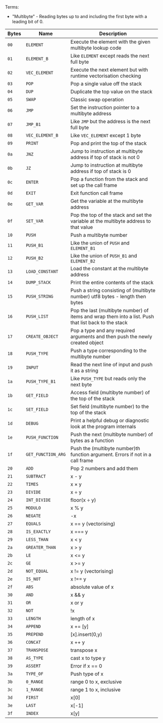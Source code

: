 Terms:

- "Multibyte" - Reading bytes up to and including the first byte with a leading bit of 0.

| Bytes | Name | Description |
|--|--|--|
|`00`|`ELEMENT`|Execute the element with the given multibyte lookup code|
|`01`|`ELEMENT_B`|Like `ELEMENT` except reads the next full byte |
|`02`|`VEC_ELEMENT`|Execute the next element but with runtime vectorisation checking|
|`03`|`POP`|Pop a single value off the stack|
|`04`|`DUP`|Duplicate the top value on the stack|
|`05`|`SWAP`|Classic swap operation|
|`06`|`JMP`|Set the instruction pointer to a multibyte address|
|`07`|`JMP_B1`|Like `JMP` but the address is the next full byte|
|`08`|`VEC_ELEMENT_B`|Like `VEC_ELEMENT` except 1 byte|
|`09`|`PRINT`|Pop and print the top of the stack|
|`0a`|`JNZ`|Jump to instruction at multibyte address if top of stack is not 0|
|`0b` | `JZ` | Jump to instruction at multibyte address if top of stack is 0|
|`0c` | `ENTER` | Pop a function from the stack and set up the call frame |
| `0d` | `EXIT` | Exit function call frame |
| `0e` | `GET_VAR` | Get the variable at the multibyte address |
| `0f` | `SET_VAR` | Pop the top of the stack and set the variable at the multibyte address to that value |
|`10`|`PUSH`|Push a multibyte number|
|`11`| `PUSH_B1` | Like the union of `PUSH` and `ELEMENT_B1` |
|`12`|`PUSH_B2`|Like the union of `PUSH_B1` and `ELEMENT_B2` |
|`13`|`LOAD_CONSTANT`|Load the constant at the multibyte address|
|`14`|`DUMP_STACK`|Print the entire contents of the stack|
|`15`|`PUSH_STRING`|Push a string consisting of (multibyte number) utf8 bytes - length then bytes|
|`16`|`PUSH_LIST`|Pop the last (multibyte number) of items and wrap them into a list. Push that list back to the stack|
|`17`|`CREATE_OBJECT`|Pop a type and any required arguments and then push the newly created object|
|`18`|`PUSH_TYPE`|Push a type corresponding to the multibyte number|
|`19`|`INPUT`|Read the next line of input and push it as a string|
|`1a`|`PUSH_TYPE_B1`|Like `PUSH_TYPE` but reads only the next byte|
|`1b`|`GET_FIELD`|Access field (multibyte number) of the top of the stack|
|`1c`|`SET_FIELD`|Set field (multibyte number) to the top of the stack|
|`1d`|`DEBUG`|Print a helpful debug or diagnostic look at the program internals|
|`1e`|`PUSH_FUNCTION`|Push the next (multibyte number) of bytes as a function|
|`1f`|`GET_FUNCTION_ARG`|Push the (multibyte number)th function argument. Errors if not in a call frame|
|`20`|`ADD`|Pop 2 numbers and add them|
|`21`|`SUBTRACT`|x - y|
|`22`|`TIMES`|x × y|
|`23`|`DIVIDE`|x ÷ y|
|`24`|`INT_DIVIDE`|floor(x ÷ y)|
|`25`|`MODULO`|x % y|
|`26`|`NEGATE`|-x|
|`27`|`EQUALS`|x == y (vectorising)|
|`28`|`IS_EXACTLY`|x === y|
|`29`|`LESS_THAN`|x < y|
|`2a`|`GREATER_THAN`|x > y|
|`2b`|`LE`|x <= y|
|`2c`|`GE`|x >= y|
|`2d`|`NOT_EQUAL`|x != y (vectorising)|
|`2e`|`IS_NOT`|x !== y|
|`2f`|`ABS`|absolute value of x|
|`30`|`AND`|x && y|
|`31`|`OR`|x or y|
|`32`|`NOT`|!x|
|`33`|`LENGTH`|length of x|
|`34`|`APPEND`|x += [y]|
|`35`|`PREPEND`|[x].insert(0,y)|
|`36`|`CONCAT`|x ++ y|
|`37`|`TRANSPOSE`|transpose x|
|`38`|`AS_TYPE`|cast x to type y|
|`39`|`ASSERT`|Error if x == 0|
|`3a`|`TYPE_OF`|Push type of x|
|`3b`|`0_RANGE`|range 0 to x, exclusive|
|`3c`|`1_RANGE`|range 1 to x, inclusive|
|`3d`|`FIRST`|x[0]|
|`3e`|`LAST`|x[-1]|
|`3f`|`INDEX`|x[y]|

